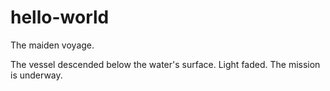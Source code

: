 # hello-world
The maiden voyage.

The vessel descended below the water's surface. Light faded. The mission is underway.
